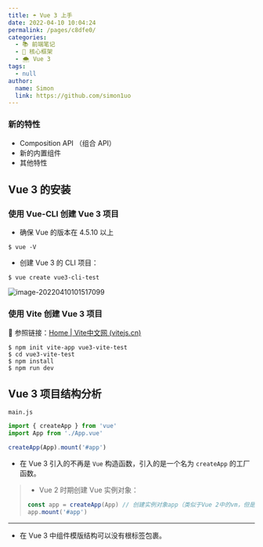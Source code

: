 ```yaml
---
title: ☂️ Vue 3 上手
date: 2022-04-10 10:04:24
permalink: /pages/c8dfe0/
categories: 
  - 📚 前端笔记
  - 🏃 核心框架
  - 🌨 Vue 3
tags: 
  - null
author: 
  name: Simon
  link: https://github.com/simon1uo
---
```

### 新的特性

+ Composition API （组合 API）
+ 新的内置组件
+ 其他特性



## Vue 3 的安装

### 使用 Vue-CLI 创建 Vue 3 项目

+ 确保 Vue 的版本在 4.5.10 以上

```
$ vue -V
```

+ 创建 Vue 3 的 CLI 项目：

```
$ vue create vue3-cli-test
```

![image-20220410101517099](https://cdn.jsdelivr.net/gh/simon1uo/image-flow@master/image/C9lY3J.png)



### 使用 Vite 创建 Vue 3 项目

🔗 参照链接：[Home | Vite中文网 (vitejs.cn)](https://vitejs.cn/)

```
$ npm init vite-app vue3-vite-test
$ cd vue3-vite-test
$ npm install
$ npm run dev
```



## Vue 3 项目结构分析

`main.js` 

```js
import { createApp } from 'vue'
import App from './App.vue'

createApp(App).mount('#app')
```

+ 在 Vue 3 引入的不再是 `Vue` 构造函数，引入的是一个名为 `createApp` 的工厂函数。

> + Vue 2 时期创建 Vue 实例对象：
>
> ```js
> const app = createApp(App) // 创建实例对象app（类似于Vue 2中的vm，但是app比vm更轻量）
> app.mount('#app')
> ```

***

+ 在 Vue 3 中组件模版结构可以没有根标签包裹。

